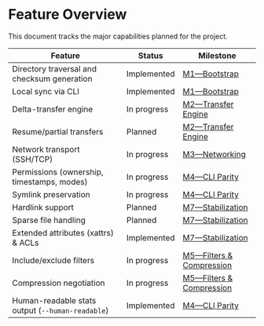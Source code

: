 # Feature Overview

This document tracks the major capabilities planned for the project.

| Feature | Status | Milestone |
| --- | --- | --- |
| Directory traversal and checksum generation | Implemented | [M1—Bootstrap][M1] |
| Local sync via CLI | Implemented | [M1—Bootstrap][M1] |
| Delta-transfer engine | In progress | [M2—Transfer Engine][M2] |
| Resume/partial transfers | Planned | [M2—Transfer Engine][M2] |
| Network transport (SSH/TCP) | In progress | [M3—Networking][M3] |
| Permissions (ownership, timestamps, modes) | In progress | [M4—CLI Parity][M4] |
| Symlink preservation | In progress | [M4—CLI Parity][M4] |
| Hardlink support | Planned | [M7—Stabilization][M7] |
| Sparse file handling | Planned | [M7—Stabilization][M7] |
| Extended attributes (xattrs) & ACLs | Implemented | [M7—Stabilization][M7] |
| Include/exclude filters | In progress | [M5—Filters & Compression][M5] |
| Compression negotiation | In progress | [M5—Filters & Compression][M5] |
| Human-readable stats output (`--human-readable`) | Implemented | [M4—CLI Parity][M4] |

[M1]: https://github.com/rsync-rs/rsync_rs/milestone/1
[M2]: https://github.com/rsync-rs/rsync_rs/milestone/2
[M3]: https://github.com/rsync-rs/rsync_rs/milestone/3
[M4]: https://github.com/rsync-rs/rsync_rs/milestone/4
[M5]: https://github.com/rsync-rs/rsync_rs/milestone/5
[M7]: https://github.com/rsync-rs/rsync_rs/milestone/7

